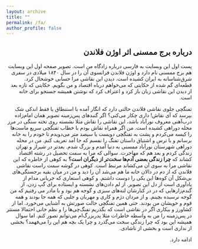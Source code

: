 ```yaml
---
layout: archive
title: ""
permalink: /fa/
author_profile: false
--- 
```

<section dir="rtl" lang="fa" markdown="1" class="fa-content">

## درباره برج ممسنی اثر اوژن فلاندن
پست اول این وبسایت به فارسی درباره زادگاه من است. تصویر صفحه اول این وبسایت هم برج ممسنی نام دارد و اوژن فلاندن فرانسوی آن را در سال ۱۸۴۰ میلادی در سفری شرق‌شناسانه به ایران کشیده است. دیدن این نقاشی مرا حسابی خوشحال کرد. قطعه‌ای گم شده از حکایتی که می‌خواهم درباه اقتصاد و من بگویم. حکایتی که تازه بعد از دیدن این نقاشی زبان باز کرد و اعتراف کرد که نوشتن همیشه جستجو برای خانه است. 


تفنگچی جلوی نقاشی فلاندن حالتی دارد که انگار آمده با استنطاق یا فقط اندکی شک بپرسد که آی نقاش! داری چکار می‌کنی؟
اگر گنبدهای پس‌زمینه تصویر همان امام‌زاده درب‌آهنی معروف نورآباد باشد، این نقاشی را نقاش مثلا نشسته روی تخته سنگی در مرز محله دوراهی کشیده است. من اگر همراه نقاش بودم با خطاب تفنگچی سریع ماست‌ها را کیسه می‌کردم و پشت به تفنگچی دویست یا سیصد متر می‌دویدم تا خودم را به خانه برسانم و با ترس و اشتیاق داستان تفنگ را نفسم که جا آمد تعریف کنم. 
من در محله دوراهی شهرستان نورآباد ممسنی به دنیا آمدم و بزرگ شدم. بعدتر در شیراز و تهران زندگی کردم و بعد هم که مهاجرت. 
سوالی که مرا به سمت تحصیل در رشته اقتصاد کشاند که **چرا زندگی بعضی آدم‌ها سخت‌تر از دیگران است؟** به کوهی از خاطره که این نقاشی مرا به سوی آن می‌کشاند مرتبط است. کوهی در گوشه سمت راست نقاشی فلاندن که از دم در دالان خانه ما هم می‌شد آن را دید و من در میان بقیه برجستگی‌های بی‌شکل آن کوه‌ها این یکی را دوست داشتم. و کوهی استعاری که جریانی مدام از یادآوری است از دل این تصویر. از لم دادن‌های نشسته و ایستاده برای گپ زدن، از گندم‌زارهایی که در در کنارشان لته‌‌های سبزی و گوجه هم بود و با مادر می رفتیم که من گوجه نرسیده بچینم. و از مردان دژم و کاری و مهربان و جلبی که همه جا بودند و همه قوم و خویشان من بودند. حتی همین تفنگچی حالت صورتش به آشنایی می‌خورد. اما از کشاورز و بیکاری اگر در نقاشی است که بگذریم تفنگ‌چی‌ها را و نظم خانی احتمالا مستتر در پس‌زمینه را من به واسطه خاطرات مثلا پدربزرگ‌ام می‌توانم تصور کنم.
اما سوال همیشه این بود که چرا زندگی سخت می‌گذرد و چرا یک بچه هم این را می‌فهمد؟ 
بخشی از نداری است و بخشی از ناشادی.


ادامه دارد.

</section>
